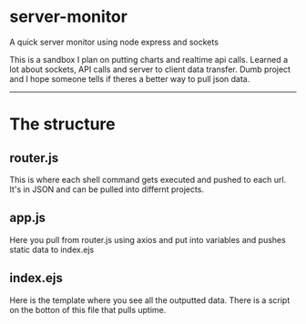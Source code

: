 # server-monitor
A quick server monitor using node express and sockets


This is a sandbox I plan on putting charts and realtime api calls. 
Learned a lot about sockets, API calls and server to client data transfer.
Dumb project and I hope someone tells if theres a better way to pull json data.


---

# The structure 

## router.js 
This is where each shell command gets executed and pushed to each url. It's in JSON and can be pulled into differnt projects.

## app.js
Here you pull from router.js using axios and put into variables and pushes static data to index.ejs

## index.ejs
Here is the template where you see all the outputted data. There is a script on the botton of this file that pulls uptime.
